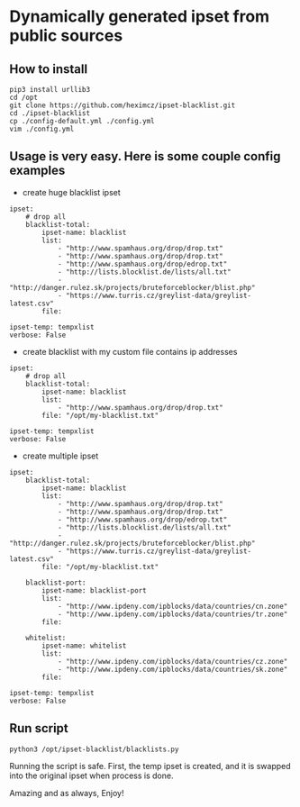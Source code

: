 # Dynamically generated ipset from public sources



## How to install
```
pip3 install urllib3
cd /opt
git clone https://github.com/heximcz/ipset-blacklist.git
cd ./ipset-blacklist
cp ./config-default.yml ./config.yml
vim ./config.yml
```

## Usage is very easy. Here is some couple config examples

- create huge blacklist ipset

```
ipset:
    # drop all
    blacklist-total:
        ipset-name: blacklist
        list:
            - "http://www.spamhaus.org/drop/drop.txt"
            - "http://www.spamhaus.org/drop/drop.txt"
            - "http://www.spamhaus.org/drop/edrop.txt"
            - "http://lists.blocklist.de/lists/all.txt"
            - "http://danger.rulez.sk/projects/bruteforceblocker/blist.php"
            - "https://www.turris.cz/greylist-data/greylist-latest.csv"
        file: 

ipset-temp: tempxlist
verbose: False
```

- create blacklist with my custom file contains ip addresses

```
ipset:
    # drop all
    blacklist-total:
        ipset-name: blacklist
        list:
            - "http://www.spamhaus.org/drop/drop.txt"
        file: "/opt/my-blacklist.txt"

ipset-temp: tempxlist
verbose: False
```

- create multiple ipset

```
ipset:
    blacklist-total:
        ipset-name: blacklist
        list:
            - "http://www.spamhaus.org/drop/drop.txt"
            - "http://www.spamhaus.org/drop/drop.txt"
            - "http://www.spamhaus.org/drop/edrop.txt"
            - "http://lists.blocklist.de/lists/all.txt"
            - "http://danger.rulez.sk/projects/bruteforceblocker/blist.php"
            - "https://www.turris.cz/greylist-data/greylist-latest.csv"
        file: "/opt/my-blacklist.txt"

    blacklist-port:
        ipset-name: blacklist-port
        list:
            - "http://www.ipdeny.com/ipblocks/data/countries/cn.zone"
            - "http://www.ipdeny.com/ipblocks/data/countries/tr.zone"
        file:

    whitelist:
        ipset-name: whitelist
        list:
            - "http://www.ipdeny.com/ipblocks/data/countries/cz.zone"
            - "http://www.ipdeny.com/ipblocks/data/countries/sk.zone"
        file:

ipset-temp: tempxlist
verbose: False
```

## Run script
```
python3 /opt/ipset-blacklist/blacklists.py 
```
Running the script is safe. First, the temp ipset is created, and it is swapped into the original ipset when process is done.
 
Amazing and as always, Enjoy!

